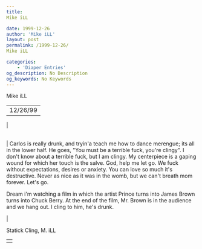 ```yaml
---
title: 
Mike iLL

date: 1999-12-26
author: 'Mike iLL'
layout: post
permalink: /1999-12-26/
Mike iLL

categories:
    - 'Diaper Entries'
og_description: No Description
og_keywords: No Keywords
---
```

<style>
body {
  background-color: ;
  color: ;
}
a {
  color: ;
}
a:active {
  color: ;
}
a:visited {
  color: ;
}
</style>



Mike iLL








|  |
| --- |
| 12/26/99
 |

  
  



|  |
| --- |
| 
Carlos is really drunk, and tryin'a teach me how to dance merengue; its all in the lower half. He goes, "You must be a terrible fuck, you're clingy".
 I don't know about a terrible fuck, but I am clingy. My centerpiece is a gaping wound for which her touch is the salve. God, help me let go. We fuck without expectations, desires or anxiety. You can love so much it's destructive. Never as nice as it was in the womb, but we can't breath mom forever. Let's go. 

Dream i'm watching a film in which the artist Prince turns into James Brown turns into Chuck Berry. At the end of the film, Mr. Brown is in the audience and we hang out. I cling to him, he's drunk.

 |


 Statick Cling, M. iLL

  



|  |
| --- |
|  |


  

  

  

  







